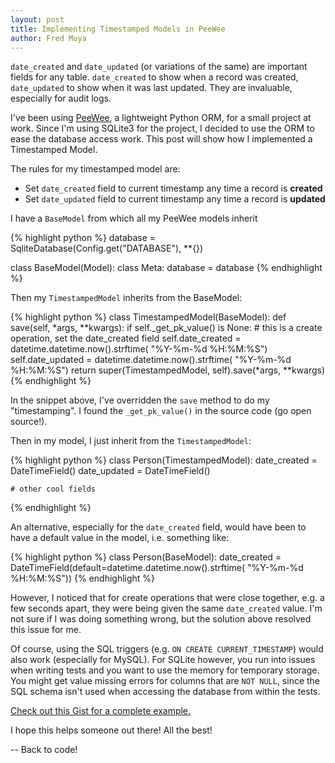 ```yaml
---
layout: post
title: Implementing Timestamped Models in PeeWee
author: Fred Muya
---
```


`date_created` and `date_updated` (or variations of the same) are important fields for any table. `date_created` to show when a record was created, `date_updated` to show when it was last updated. They are invaluable, especially for audit logs.

I've been using [PeeWee](https://github.com/coleifer/peewee "PeeWee Github page"), a lightweight Python ORM, for a small project at work. Since I'm using SQLite3 for the project, I decided to use the ORM to ease the database access work. This post will show how I implemented a Timestamped Model.

The rules for my timestamped model are:

- Set `date_created` field to current timestamp any time a record is **created**
- Set `date_updated` field to current timestamp any time a record is **updated**

I have a `BaseModel` from which all my PeeWee models inherit

{% highlight python %}
database = SqliteDatabase(Config.get("DATABASE"), **{})

class BaseModel(Model):
    class Meta:
        database = database
{% endhighlight %}

Then my `TimestampedModel` inherits from the BaseModel:

{% highlight python %}
class TimestampedModel(BaseModel):
    def save(self, *args, **kwargs):
        if self._get_pk_value() is None:
            # this is a create operation, set the date_created field
            self.date_created = datetime.datetime.now().strftime(
                "%Y-%m-%d %H:%M:%S")
        self.date_updated = datetime.datetime.now().strftime(
            "%Y-%m-%d %H:%M:%S")
        return super(TimestampedModel, self).save(*args, **kwargs)
{% endhighlight %}

In the snippet above, I've overridden the `save` method to do my "timestamping". I found the `_get_pk_value()` in the source code (go open source!).

Then in my model, I just inherit from the `TimestampedModel`:

{% highlight python %}
class Person(TimestampedModel):
    date_created = DateTimeField()
    date_updated = DateTimeField()

    # other cool fields
{% endhighlight %}

An alternative, especially for the `date_created` field, would have been to have a default value in the model, i.e. something like:

{% highlight python %}
class Person(BaseModel):
    date_created = DateTimeField(default=datetime.datetime.now().strftime(
        "%Y-%m-%d %H:%M:%S"))
{% endhighlight %}

However, I noticed that for create operations that were close together, e.g. a few seconds apart, they were being given the same `date_created` value. I'm not sure if I was doing something wrong, but the solution above resolved this issue for me.

Of course, using the SQL triggers (e.g. `ON CREATE CURRENT_TIMESTAMP`) would also work (especially for MySQL). For SQLite however, you run into issues when writing tests and you want to use the memory for temporary storage. You might get value missing errors for columns that are `NOT NULL`, since the SQL schema isn't used when accessing the database from within the tests.

[Check out this Gist for a complete example.](https://gist.github.com/muya/37be3a87be65f64c4912)

I hope this helps someone out there! All the best!

-- Back to code!
